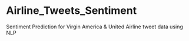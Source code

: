# Airline_Tweets_Sentiment
Sentiment Prediction for Virgin America &amp; United Airline tweet data using NLP
